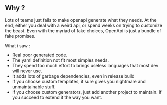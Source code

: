 
## Why ?

Lots of teams just fails to make openapi generate what they needs.
At the end, either you deal with a weird api, or spend weeks on trying to customize the beast.
Even with the myriad of fake choices, OpenApi is just a bundle of fake promises.

What i saw :
- Real poor generated code.
- The yaml definition not fit most simples needs.
- They spend too much effort to brings useless languages that most dev will never use.
- It adds lots of garbage dependencies, even in release build
- If you choose custom templates, it sure gives you nightmare and unmaintainable stuff.
- If you choose custom generators, just add another project to maintain. If you succeed to extend it the way you want.
